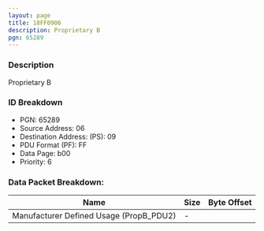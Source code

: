 ```yaml
---
layout: page
title: 18FF0906
description: Proprietary B
pgn: 65289
---
```


### Description

Proprietary B

### ID Breakdown
* PGN: 65289
* Source Address: 06
* Destination Address: (PS): 09
* PDU Format (PF): FF
* Data Page: b00
* Priority: 6
### Data Packet Breakdown:

| Name | Size | Byte Offset |
| ---- | ---- | ----------- |
| Manufacturer Defined Usage (PropB_PDU2) | - |  |
